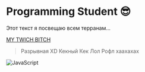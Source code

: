 # Programming Student 😎

Этот текст я посвещаю всем терранам...

[MY TWICH BITCH](https://www.twitch.tv/ryriksc2)

> Разрывная XD Кекный Кек Лол Рофл хаахахах 

![JavaScript](https://img.shields.io/badge/JavaScript-JS%20-blueviolet)
